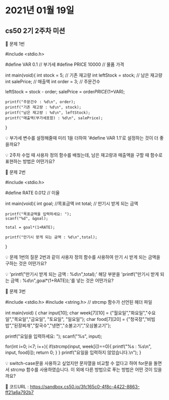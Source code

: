 # 2021년 01월 19일

## cs50 2기 2주차 미션

📗 문제 1번

#include <stdio.h>

#define VAR 0.1 // 부가세
#define PRICE 10000 // 물품 가격

int main(void){
int stock = 5; // 기존 재고량
int leftStock = stock; // 남은 재고량
int salePrice; // 매출액
int order = 3; // 주문건수

leftStock = stock - order;
salePrice = order*PRICE*(1+VAR);

    printf("주문건수 : %d\n", order);
    printf("기존 재고량 : %d\n", stock);
    printf("남은 재고량 : %d\n", leftStock);
    printf("매출액(부가세포함) : %d\n", salePrice);

}

💡 부가세 변수를 설정해줄때 미리 1을 더하여 '#define VAR 1.1'로 설정하는 것이 더 좋을까요?

💡 2주차 수업 때 사용자 정의 함수를 배웠는데, 남은 재고량과 매출액을 구할 때 함수로 표현하는 방법은 어떤가요?

📘 문제 2번

#include <stdio.h>

#define RATE 0.012 // 이율

int main(void){
int goal; //목표금액
int total; // 만기시 받게 되는 금액

    printf("목표금액을 입력하세요: ");
    scanf("%d", &goal);

    total = goal*(1+RATE);

    printf("만기시 받게 되는 금액 : %d\n",total);

}

💡 문제 1번의 질문 2번과 같이 사용자 정의 함수를 사용하여 만기 시 받게 되는 금액을 구하는 것은 어떤가요?

💡 'printf("만기시 받게 되는 금액 : %d\n",total);' 해당 부분을 'printf("만기시 받게 되는 금액 : %d\n",goal\*(1+RATE));'를 넣는 것은 어떤가요?

📙 문제 3번

#include <stdio.h>
#include <string.h> // strcmp 함수가 선언된 헤더 파일

int main(void)
{
char input[10];
char week[7][10] = {"월요일","화요일","수요일","목요일","금요일", "토요일", "일요일"};
char food[7][20] = {"청국장","비빔밥","된장찌개","칼국수","냉면","소불고기","오삼불고기"};

printf("요일을 입력하세요: ");
scanf("%s", input);

for(int i=0; i<7; i++){
if(strcmp(input, week[i])==0){
printf("%s : %s\n", input, food[i]);
return 0;
}
}
printf("요일을 입력하지 않았습니다.\n");
}

💡 switch-case문을 사용하고 싶었지만 문자열을 비교할 수 없다고 하여 for문을 돌면서 strcmp 함수를 사용하였습니다. 이 외에 다른 방법으로 푸는 방법은 어떤 것이 있을까요?

📌 코드URL : https://sandbox.cs50.io/3fc165c0-4f8c-4422-8863-ff21a6a792b7
